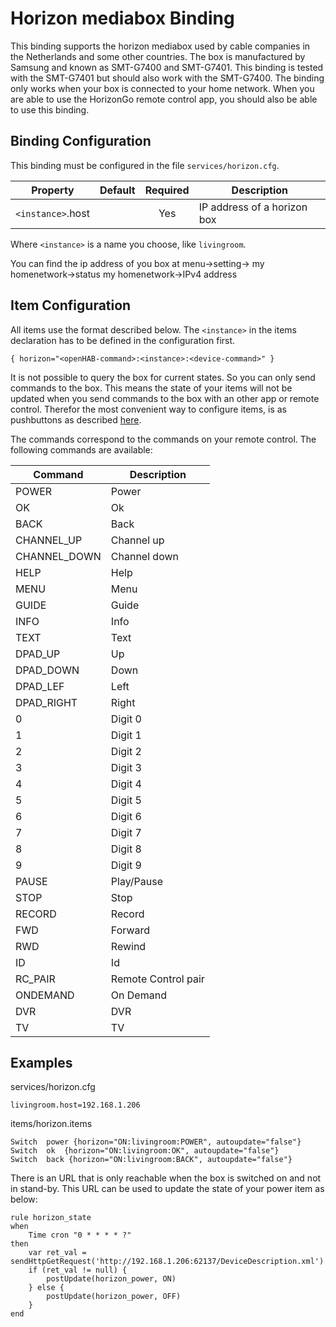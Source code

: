 # Horizon mediabox Binding

This binding supports the horizon mediabox used by cable companies in the Netherlands and some other countries. The box is manufactured by Samsung and known as SMT-G7400 and SMT-G7401. This binding is tested with the SMT-G7401 but should also work with the SMT-G7400. The binding only works when your box is connected to your home network. When you are able to use the HorizonGo remote control app, you should also be able to use this binding.

## Binding Configuration

This binding must be configured in the file `services/horizon.cfg`.

| Property | Default | Required | Description |
|----------|---------|:--------:|-------------|
| `<instance>`.host | | Yes     | IP address of a horizon box |

Where `<instance>` is a name you choose, like `livingroom`.
 
You can find the ip address of you box at menu->setting-> my homenetwork->status my homenetwork->IPv4 address

## Item Configuration

All items use the format described below. The `<instance>` in the items declaration has to be defined in the configuration first.

```
{ horizon="<openHAB-command>:<instance>:<device-command>" }
```

It is not possible to query the box for current states. So you can only send commands to the box. This means the state of your items will not be updated when you send commands to the box with an other app or remote control. Therefor the most convenient way to configure items, is as pushbuttons as described [here](https://github.com/openhab/openhab1-addons/wiki/Samples-Item-Definitions#how-to-configure-a-switch-to-be-a-pushbutton).

The commands correspond to the commands on your remote control. The following commands are available:

| Command | Description |
|---------|-------------| 
| POWER | Power |
| OK | Ok |
| BACK | Back |
| CHANNEL_UP | Channel up |
| CHANNEL_DOWN | Channel down |
| HELP | Help |
| MENU | Menu |
| GUIDE | Guide |
| INFO | Info |
| TEXT | Text |
| DPAD_UP | Up |
| DPAD_DOWN | Down |
| DPAD_LEF | Left |
| DPAD_RIGHT | Right |
| 0 | Digit 0 |
| 1 | Digit 1 |
| 2 | Digit 2 |
| 3 | Digit 3 |
| 4 | Digit 4 |
| 5 | Digit 5 |
| 6 | Digit 6 |
| 7 | Digit 7 |
| 8 | Digit 8 |
| 9 | Digit 9 |
| PAUSE | Play/Pause |
| STOP | Stop |
| RECORD | Record |
| FWD | Forward |
| RWD | Rewind |
| ID | Id |
| RC_PAIR | Remote Control pair |
| ONDEMAND | On Demand |
| DVR | DVR |
| TV | TV |

## Examples

services/horizon.cfg

```
livingroom.host=192.168.1.206
```

items/horizon.items

```
Switch  power {horizon="ON:livingroom:POWER", autoupdate="false"}
Switch  ok  {horizon="ON:livingroom:OK", autoupdate="false"}
Switch  back {horizon="ON:livingroom:BACK", autoupdate="false"}
```

There is an URL that is only reachable when the box is switched on and not in stand-by. This URL can be used to update the state of your power item as below:

```
rule horizon_state
when  
	Time cron "0 * * * * ?"
then
	var ret_val = sendHttpGetRequest('http://192.168.1.206:62137/DeviceDescription.xml')
	if (ret_val != null) {
		postUpdate(horizon_power, ON)
	} else {
		postUpdate(horizon_power, OFF)
	}
end
```
